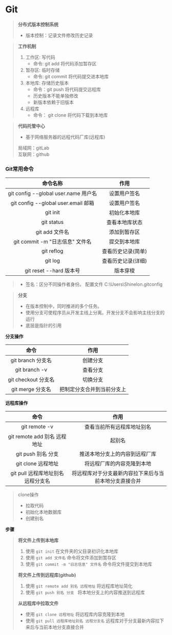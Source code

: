 # Git #
 
> **分布式版本控制系统** 
> + 版本控制：记录文件修改历史记录

> **工作机制**
> 1. 工作区: 写代码  
>    * 命令: git add 将代码添加暂存区
> 2. 暂存区: 临时存储   
>    * 命令: git commit 将代码提交进本地库
> 3. 本地库: 存储历史版本
>    * 命令：git push 将代码提交远程库
>    * 历史版本不能单独修改
>    * 新版本依赖于旧版本
> 4. 远程库
>    * 命令： git clone 将代码下载到本地库

> **代码托管中心**
> * 基于网络服务器的远程代码厂库(远程库)   
> 
> 局域网：gitLab     
> 互联网：github

### Git常用命令

|               命令名称                |     作用     |
|:---------------------------------:|:----------:|
| git config --global user.name 用户名 |   设置用户签名   |
| git config --global user.email 邮箱 |   设置用户签名   |
|             git init              |   初始化本地库   |
|            git status             |  查看本地库状态   |
|            git add 文件名            |   添加到暂存区   |
|     git commit -m "日志信息" 文件名      |   提交到本地库   |
|            git reflog             | 查看历史记录(简单) |
|              git log              | 查看历史记录(详细) |
|       git reset --hard 版本号        |    版本穿梭    |

> * 签名：区分不同操作者身份。   配置文件 C:\Users\Shinelon\.gitconfig

> **分支**
>   * 在版本控制中，同时推进的多个任务。
>   * 使用分支可使程序员从开发主线上分离。开发分支不会影响主线分支的运行
>   * 底层是指针的引用   

**分支操作**

|        命令         |       作用       |   
|:-----------------:|:--------------:|   
|  git branch 分支名   |      创建分支      |
|   git branch -v   |      查看分支      |
| git checkout 分支名  |      切换分支      |
|   git merge 分支名   | 把制定分支合并到当前分支上  |

**远程库操作**

|           命令           |       作用      |
|:----------------------:|:-------------:|
|     git remote -v      | 查看当前所有远程库地址别名 |
| git remote add 别名 远程地址 | 起别名 |
|     git push 别名 分支     | 推送本地分支上的内容到远程厂库 |
|     git clone 远程地址     | 将远程厂库的内容克隆到本地 |
| git pull 远程库地址别名 远程分支名 | 将远程库对于分支最新内容拉下来后与当前本地分支直接合并 |

> clone操作
> * 拉取代码    
> * 初始化本地数据库
> * 创建别名

**步骤**
> **将文件上传到本地库**
> 1. 使用 ```git init``` 在文件夹的父目录初识化本地库
> 2. 使用 ```git add 文件名``` 命令将文件添加到暂存区
> 3. 使用 ```git commit -m "日志信息" 文件名``` 命令将文件提交到本地库
> 
> **将文件上传到远程库(github)**
> 1. 使用 ```git remote add 别名 远程地址``` 将远程库地址简化
> 2. 使用 ```git push 别名 分支 ``` 将本地分支上的内容推送到远程库
>
> **从远程库中拉取文件**
> * 使用 ```git clone 远程地址``` 将远程库内容克隆到本地
> * 使用 ```git pull 远程库地址别名 远程分支名``` 远程库对于分支最新内容拉下来后与当前本地分支直接合并


 
